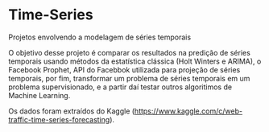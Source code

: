 # Time-Series
Projetos envolvendo a modelagem de séries temporais

O objetivo desse projeto é comparar os resultados na predição de séries temporais usando métodos da estatística clássica (Holt Winters e ARIMA), o Facebook Prophet, API do Facebbok utilizada para projeção de séries temporais, por fim, transformar um problema de séries temporais em um problema supervisionado, e a partir daí testar outros algoritimos de Machine Learning.

Os dados foram extraídos do Kaggle (https://www.kaggle.com/c/web-traffic-time-series-forecasting).
